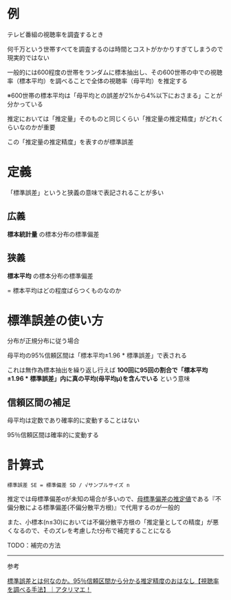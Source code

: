 
# 例

テレビ番組の視聴率を調査するとき

何千万という世帯すべてを調査するのは時間とコストがかかりすぎてしまうので現実的ではない

一般的には600程度の世帯をランダムに標本抽出し、その600世帯の中での視聴率（標本平均）を調べることで全体の視聴率（母平均）を推定する

※600世帯の標本平均は「母平均との誤差が2%から4%以下におさまる」ことが分かっている

推定においては「推定量」そのものと同じくらい「推定量の推定精度」がどれくらいなのかが重要

この「推定量の推定精度」を表すのが標準誤差

# 定義

「標準誤差」というと狭義の意味で表記されることが多い

## 広義

**標本統計量** の標本分布の標準偏差

## 狭義

**標本平均** の標本分布の標準偏差

= 標本平均はどの程度ばらつくものなのか

# 標準誤差の使い方

分布が正規分布に従う場合

母平均の95%信頼区間は「標本平均±1.96 * 標準誤差」で表される

これは無作為標本抽出を繰り返し行えば **100回に95回の割合で「標本平均±1.96 * 標準誤差」内に真の平均(母平均μ)を含んでいる** という意味

## 信頼区間の補足

母平均は定数であり確率的に変動することはない

95％信頼区間は確率的に変動する

# 計算式

`標準誤差 SE = 標準偏差 SD / √サンプルサイズ n`

推定では母標準偏差σが未知の場合が多いので、<u>母標準偏差の推定値</u>である『不偏分散による標準偏差(不偏分散平方根)』で代用するのが一般的

また、小標本(n≤30)においては不偏分散平方根の「推定量としての精度」が悪くなるので、そのズレを考慮したt分布で補完することになる

TODO：補完の方法

---

参考

[標準誤差とは何なのか。95％信頼区間から分かる推定精度のおはなし【視聴率を調べる手法】｜アタリマエ！](https://atarimae.biz/archives/9881)
